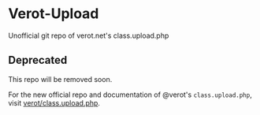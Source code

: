 Verot-Upload
============

Unofficial git repo of verot.net's class.upload.php

## Deprecated

This repo will be removed soon.

For the new official repo and documentation of @verot's `class.upload.php`, visit [verot/class.upload.php](https://github.com/verot/class.upload.php).
